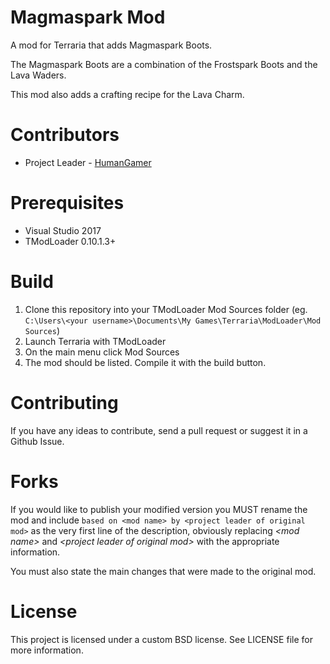 # Magmaspark Mod
A mod for Terraria that adds Magmaspark Boots.

The Magmaspark Boots are a combination of the Frostspark Boots and the Lava Waders.

This mod also adds a crafting recipe for the Lava Charm.

# Contributors
* Project Leader - [HumanGamer](https://github.com/HumanGamer)

# Prerequisites
* Visual Studio 2017
* TModLoader 0.10.1.3+

# Build
1. Clone this repository into your TModLoader Mod Sources folder (eg. ``C:\Users\<your username>\Documents\My Games\Terraria\ModLoader\Mod Sources``)
2. Launch Terraria with TModLoader
3. On the main menu click Mod Sources
4. The mod should be listed. Compile it with the build button.

# Contributing
If you have any ideas to contribute, send a pull request or suggest it in a Github Issue.

# Forks

If you would like to publish your modified version you MUST rename the mod and
include ``based on <mod name> by <project leader of original mod>`` as the very first line of the
description, obviously replacing *\<mod name\>* and *\<project leader of original mod\>* with the appropriate
information.

You must also state the main changes that were made to the original mod.

# License
This project is licensed under a custom BSD license. See LICENSE file for more information.
